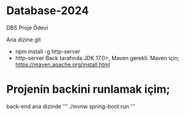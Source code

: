 # Database-2024

DBS Proje Ödevi

Ana dizine git

- npm install -g http-server
- http-server
  Back tarafında JDK 17.0>, Maven gerekli.
  Maven için;
  https://maven.apache.org/install.html
  
# Projenin backini runlamak içim;
back-end ana dizinde 
''' ./mvnw spring-boot:run '''
